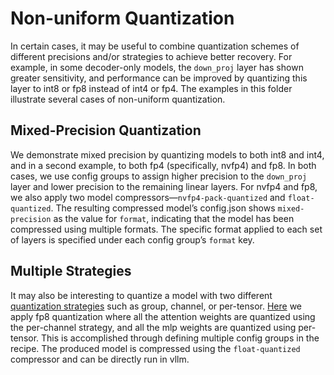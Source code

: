 # Non-uniform Quantization

In certain cases, it may be useful to combine quantization schemes of different precisions and/or strategies to achieve better recovery. For example, in some decoder-only models, the `down_proj` layer has shown greater sensitivity, and performance can be improved by quantizing this layer to int8 or fp8 instead of int4 or fp4. The examples in this folder illustrate several cases of non-uniform quantization.

## Mixed-Precision Quantization

We demonstrate mixed precision by quantizing models to both int8 and int4, and in a second example, to both fp4 (specifically, nvfp4) and fp8. In both cases, we use config groups to assign higher precision to the `down_proj` layer and lower precision to the remaining linear layers. For nvfp4 and fp8, we also apply two model compressors—`nvfp4-pack-quantized` and `float-quantized`. The resulting compressed model’s config.json shows `mixed-precision` as the value for `format`, indicating that the model has been compressed using multiple formats. The specific format applied to each set of layers is specified under each config group’s `format` key.

## Multiple Strategies

It may also be interesting to quantize a model with two different [quantization strategies](https://github.com/neuralmagic/compressed-tensors/blob/a2bfc03e9d52824ba5d6d2a50c8741dd9bccd5d3/src/compressed_tensors/quantization/quant_args.py#L93) such as group, channel, or per-tensor. [Here](examples/quantization_non_uniform/quantization_fp8_multiple_strategies.py) we apply fp8 quantization where all the attention weights are quantized using the per-channel strategy, and all the mlp weights are quantized using per-tensor. This is accomplished through defining multiple config groups in the recipe. The produced model is compressed using the `float-quantized` compressor and can be directly run in vllm.
